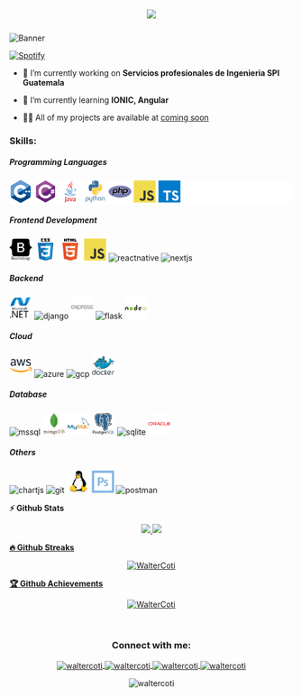 <h1 align="center">
  <a href="https://git.io/typing-svg">
    <img src="https://readme-typing-svg.herokuapp.com/?lines=Hello+World!+👋;I'm+Walter+Cotí....;Nice+to+meet+you!&center=true&size=30">
  </a>
</h1>

![Banner](https://res.cloudinary.com/superfolio/image/upload/v1620689979/68747470733a2f2f692e70696e696d672e636f6d2f6f726967696e616c732f63362f33332f63322f63363333633230656465383266306530636564376435373064626533613166332e676966_yjuh2s.gif)

[![Spotify](https://spotify-readme.sp-xd.vercel.app/api/spotify)](https://open.spotify.com/user/12145718767) <br>


- 🔭 I’m currently working on **Servicios profesionales de Ingenieria SPI Guatemala**

- 🌱 I’m currently learning **IONIC, Angular**

- 👨‍💻 All of my projects are available at [coming soon](#)


<h3 align="left">Skills:</h3>

<h5>Programming Languages</h5>
<p align="left" style="background-color:white;"> 
<img src="https://raw.githubusercontent.com/devicons/devicon/master/icons/cplusplus/cplusplus-original.svg" alt="cplusplus" width="40" height="40" title="C++"/>
<img src="https://raw.githubusercontent.com/devicons/devicon/master/icons/csharp/csharp-original.svg" alt="csharp" width="40" height="40" title="C#" />
<img src="https://raw.githubusercontent.com/devicons/devicon/master/icons/java/java-original-wordmark.svg" alt="java" width="40" height="40"/> 
<img src="https://raw.githubusercontent.com/devicons/devicon/master/icons/python/python-original-wordmark.svg" alt="python" width="40" height="40"/> 
<img src="https://raw.githubusercontent.com/devicons/devicon/master/icons/php/php-original.svg" alt="php" width="40" height="40"/> 
<img src="https://raw.githubusercontent.com/devicons/devicon/master/icons/javascript/javascript-original.svg" alt="javascript" width="40" height="40"/>
<img src="https://raw.githubusercontent.com/devicons/devicon/master/icons/typescript/typescript-original.svg" alt="typescript" width="40" height="40"/> 
</p>



<h5>Frontend Development</h5>
<p align="left"> 
<img src="https://raw.githubusercontent.com/devicons/devicon/master/icons/bootstrap/bootstrap-plain-wordmark.svg" alt="bootstrap" width="40" height="40"/>
<img src="https://raw.githubusercontent.com/devicons/devicon/master/icons/css3/css3-original-wordmark.svg" alt="css3" width="40" height="40"/>
<img src="https://raw.githubusercontent.com/devicons/devicon/master/icons/html5/html5-original-wordmark.svg" alt="html5" width="40" height="40"/> 
<img src="https://raw.githubusercontent.com/devicons/devicon/master/icons/javascript/javascript-original.svg" alt="javascript" width="40" height="40"/> 
<img src="https://reactnative.dev/img/header_logo.svg" alt="reactnative" width="40" height="40"/> 
<img src="https://cdn.worldvectorlogo.com/logos/nextjs-2.svg" alt="nextjs" width="40" height="40"/>
</p>

<h5>Backend</h5>
<p align="left">
<img src="https://raw.githubusercontent.com/devicons/devicon/master/icons/dot-net/dot-net-original-wordmark.svg" alt="dotnet" width="40" height="40"/> 
<img src="https://cdn.worldvectorlogo.com/logos/django.svg" alt="django" width="40" height="40"/>
<img src="https://raw.githubusercontent.com/devicons/devicon/master/icons/express/express-original-wordmark.svg" alt="express" width="40" height="40"/>
<img src="https://www.vectorlogo.zone/logos/pocoo_flask/pocoo_flask-icon.svg" alt="flask" width="40" height="40"/>
<img src="https://raw.githubusercontent.com/devicons/devicon/master/icons/nodejs/nodejs-original-wordmark.svg" alt="nodejs" width="40" height="40"/>

</p>

<h5>Cloud</h5>
<p align="left"> 
<img src="https://raw.githubusercontent.com/devicons/devicon/master/icons/amazonwebservices/amazonwebservices-original-wordmark.svg" alt="aws" width="40" height="40"/>
<img src="https://www.vectorlogo.zone/logos/microsoft_azure/microsoft_azure-icon.svg" alt="azure" width="40" height="40"/>
<img src="https://www.vectorlogo.zone/logos/google_cloud/google_cloud-icon.svg" alt="gcp" width="40" height="40"/>
<img src="https://raw.githubusercontent.com/devicons/devicon/master/icons/docker/docker-original-wordmark.svg" alt="docker" width="40" height="40"/> 

<h5>Database</h5>
<p align="left"> 
<img src="https://www.svgrepo.com/show/303229/microsoft-sql-server-logo.svg" alt="mssql" width="40" height="40"/>
<img src="https://raw.githubusercontent.com/devicons/devicon/master/icons/mongodb/mongodb-original-wordmark.svg" alt="mongodb" width="40" height="40"/>
<img src="https://raw.githubusercontent.com/devicons/devicon/master/icons/mysql/mysql-original-wordmark.svg" alt="mysql" width="40" height="40"/> 
<img src="https://raw.githubusercontent.com/devicons/devicon/master/icons/postgresql/postgresql-original-wordmark.svg" alt="postgresql" width="40" height="40"/>
<img src="https://www.vectorlogo.zone/logos/sqlite/sqlite-icon.svg" alt="sqlite" width="40" height="40"/>
<img src="https://raw.githubusercontent.com/devicons/devicon/master/icons/oracle/oracle-original.svg" alt="oracle" width="40" height="40"/>

</p>

<h5>Others</h5>
<p align="left"> 
<img src="https://www.chartjs.org/media/logo-title.svg" alt="chartjs" width="40" height="40"/>
<img src="https://www.vectorlogo.zone/logos/git-scm/git-scm-icon.svg" alt="git" width="40" height="40"/> 
<img src="https://raw.githubusercontent.com/devicons/devicon/master/icons/linux/linux-original.svg" alt="linux" width="40" height="40"/>
<img src="https://raw.githubusercontent.com/devicons/devicon/master/icons/photoshop/photoshop-line.svg" alt="photoshop" width="40" height="40"/>
<img src="https://www.vectorlogo.zone/logos/getpostman/getpostman-icon.svg" alt="postman" width="40" height="40"/>
</p>


<summary><b>⚡ Github Stats</b></summary>
<p align="center">
  <a href="https://github.com/WalterCoti">
    <img src="https://github-readme-stats-git-masterrstaa-rickstaa.vercel.app/api?username=WalterCoti&show_icons=true&theme=highcontrast&hide_border=true" height="180em">
  <img src="https://github-readme-stats-git-masterrstaa-rickstaa.vercel.app/api/top-langs?username=WalterCoti&layout=compact&theme=highcontrast&hide_border=true&langs_count=10" height="180em"> 
</p>

<summary><b>🔥 Github Streaks</b></summary>

<p align="center"><img src="https://github-readme-streak-stats.herokuapp.com?user=WalterCoti&theme=highcontrast" alt="WalterCoti" /></p>

<summary><b>🏆 Github Achievements</b></summary>
<p align="center"> <a href="https://github.com/WalterCoti"><img src="https://github-profile-trophy.vercel.app/?username=WalterCoti&margin-w=5&theme=highcontrast" alt="WalterCoti" /></a> </p>

<br>
<!-- <a href="https://app.dooboo.io/WalterCoti"><img src="https://server.dooboo.io/github-stats/WalterCoti" width="600" /></a> -->


<h3 align="center">Connect with me:</h3>
<p align="center">
<a href="https://linkedin.com/in/waltercoti" target="blank">
    <img align="center" src="https://raw.githubusercontent.com/rahuldkjain/github-profile-readme-generator/master/src/images/icons/Social/linked-in-alt.svg" alt="waltercoti" height="30" width="40" />
</a>
<a href="https://fb.com/waltrcoti" target="blank">
    <img align="center" src="https://static.xx.fbcdn.net/rsrc.php/v3/yc/r/I92GqZOkKcu.png" alt="waltercoti" height="35"/>
</a>
<a href="https://instagram.com/waltercoti" target="blank">
    <img align="center" src="https://raw.githubusercontent.com/rahuldkjain/github-profile-readme-generator/master/src/images/icons/Social/instagram.svg" alt="waltercoti" height="30" width="40" />
</a>
<a href="mailto:wgustavocoti@gmail.com" target="blank">
    <img align="center" src="https://ssl.gstatic.com/ui/v1/icons/mail/rfr/logo_gmail_lockup_dark_1x_r5.png" alt="waltercoti" height="40" width="90" />
</a>
</p>

<p align="center"> 
    <img src="https://komarev.com/ghpvc/?username=waltercoti&label=Profile%20views&color=0e75b6&style=flat" alt="waltercoti" /> 
</p>
